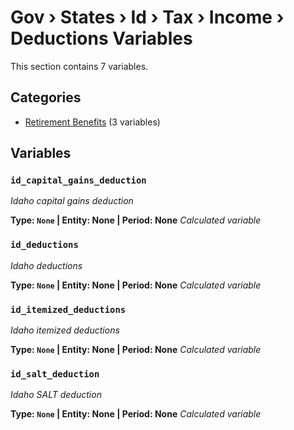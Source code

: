# Gov › States › Id › Tax › Income › Deductions Variables

This section contains 7 variables.

## Categories

- [Retirement Benefits](retirement_benefits/index.md) (3 variables)

## Variables

### `id_capital_gains_deduction`
*Idaho capital gains deduction*

**Type: `None` | Entity: None | Period: None**
*Calculated variable*

### `id_deductions`
*Idaho deductions*

**Type: `None` | Entity: None | Period: None**
*Calculated variable*

### `id_itemized_deductions`
*Idaho itemized deductions*

**Type: `None` | Entity: None | Period: None**
*Calculated variable*

### `id_salt_deduction`
*Idaho SALT deduction*

**Type: `None` | Entity: None | Period: None**
*Calculated variable*
